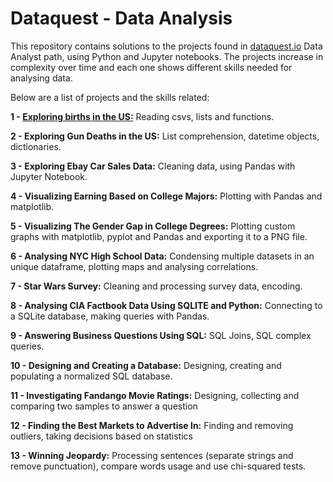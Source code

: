 # Dataquest - Data Analysis

This repository contains solutions to the projects found in [dataquest.io](dataquest.io) Data Analyst path, using Python and Jupyter notebooks. The projects increase in complexity over time and each one shows different skills needed for analysing data.

Below are a list of projects and the skills related:

**1 - [Exploring births in the US:](https://github.com/luiznonenmacher/Dataquest-Data-Analysis/blob/master/01%20-%20Exploring%20births%20in%20the%20US.ipynb)** Reading csvs, lists and functions.

**2 - Exploring Gun Deaths in the US:** List comprehension, datetime objects, dictionaries.

**3 - Exploring Ebay Car Sales Data:** Cleaning data, using Pandas with Jupyter Notebook.

**4 - Visualizing Earning Based on College Majors:** Plotting with Pandas and matplotlib.

**5 - Visualizing The Gender Gap in College Degrees:** Plotting custom graphs with matplotlib, pyplot and Pandas and exporting it to a PNG file.

**6 - Analysing NYC High School Data:** Condensing multiple datasets in an unique dataframe, plotting maps and analysing correlations. 

**7 - Star Wars Survey:** Cleaning and processing survey data, encoding.

**8 - Analysing CIA Factbook Data Using SQLITE and Python:** Connecting to a SQLite database, making queries with Pandas. 

**9 - Answering Business Questions Using SQL:** SQL Joins, SQL complex queries. 

**10 - Designing and Creating a Database:** Designing, creating and populating a normalized SQL database. 

**11 - Investigating Fandango Movie Ratings:** Designing, collecting and comparing two samples to answer a question

**12 - Finding the Best Markets to Advertise In:** Finding and removing outliers, taking decisions based on statistics

**13 - Winning Jeopardy:** Processing sentences (separate strings and remove punctuation), compare words usage and use chi-squared tests. 


